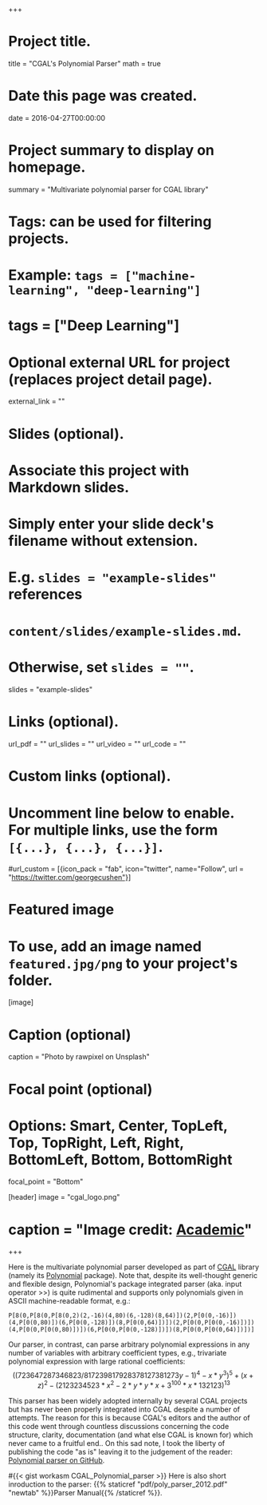 +++
# Project title.
title = "CGAL's Polynomial Parser"
math = true

# Date this page was created.
date = 2016-04-27T00:00:00

# Project summary to display on homepage.
summary = "Multivariate polynomial parser for CGAL library"

# Tags: can be used for filtering projects.
# Example: `tags = ["machine-learning", "deep-learning"]`
# tags = ["Deep Learning"]

# Optional external URL for project (replaces project detail page).
external_link = ""

# Slides (optional).
#   Associate this project with Markdown slides.
#   Simply enter your slide deck's filename without extension.
#   E.g. `slides = "example-slides"` references 
#   `content/slides/example-slides.md`.
#   Otherwise, set `slides = ""`.
slides = "example-slides"

# Links (optional).
url_pdf = ""
url_slides = ""
url_video = ""
url_code = ""

# Custom links (optional).
#   Uncomment line below to enable. For multiple links, use the form `[{...}, {...}, {...}]`.
#url_custom = [{icon_pack = "fab", icon="twitter", name="Follow", url = "https://twitter.com/georgecushen"}]

# Featured image
# To use, add an image named `featured.jpg/png` to your project's folder. 
[image]
  # Caption (optional)
  caption = "Photo by rawpixel on Unsplash"
#  Focal point (optional)
#   Options: Smart, Center, TopLeft, Top, TopRight, Left, Right, BottomLeft, Bottom, BottomRight
  focal_point = "Bottom"

[header]
  image = "cgal_logo.png"
 # caption = "Image credit: [**Academic**](https://github.com/gcushen/hugo-academic/)"
+++

Here is the multivariate polynomial parser developed as part of [CGAL](https://www.cgal.org/ "The Computational Geometry Algorithms Library")
library (namely its [Polynomial](https://doc.cgal.org/latest/Polynomial/index.html "CGAL's Polynomial package") package).
Note that, despite its well-thought generic and flexible design, Polynomial's package integrated parser (aka. input operator >>)
is quite rudimental and supports only polynomials given in ASCII machine-readable format, e.g.:

`P[8(0,P[8(0,P[8(0,2)(2,-16)(4,80)(6,-128)(8,64)])(2,P[0(0,-16)])(4,P[0(0,80)])(6,P[0(0,-128)])(8,P[0(0,64)])])(2,P[0(0,P[0(0,-16)])])(4,P[0(0,P[0(0,80)])])(6,P[0(0,P[0(0,-128)])])(8,P[0(0,P[0(0,64)])])]`

Our parser, in contrast, can parse arbitrary polynomial expressions in any number of variables with arbitrary coefficient types, e.g., trivariate polynomial expression
with large rational coefficients:
$$((723647287346823/817239817928378127381273y-1)^4 - x*y^3)^5 + (x + z)^2 - (2123234523*x^2 - 2*y*y*x + 3^{100}*x*132123)^{13}$$

This parser has been widely adopted internally by several CGAL projects but has never been properly integrated into CGAL
despite a number of attempts. The reason for this is because CGAL's editors and the author of this code went through countless
discussions concerning the code structure, clarity, documentation (and what else CGAL is known for) which never came to a fruitful end..
On this sad note, I took the liberty of publishing the code "as is" leaving it to the judgement of the reader:
[Polynomial parser on GitHub](https://github.com/workasm/CGAL_Polynomial_parser "CGAL::Polynomial_parser_d on GitHub").

#{{< gist workasm CGAL_Polynomial_parser >}}
Here is also short inroduction to the parser: {{% staticref "pdf/poly_parser_2012.pdf" "newtab" %}}Parser Manual{{% /staticref %}}.



